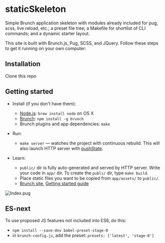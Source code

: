 # staticSkeleton
Simple Brunch application skeleton with modules already included for pug, scss, live reload, etc.; a preset file tree; a Makefile for shortlist of CLI commands; and a dynamic starter layout.

This site is built with Brunch.js, Pug, SCSS, and JQuery. Follow these
steps to get it running on your own computer:

## Installation

Clone this repo

## Getting started

* Install (if you don't have them):
    * [Node.js](http://nodejs.org): `brew install node` on OS X
    * [Brunch](http://brunch.io): `npm install -g brunch`
    * Brunch plugins and app dependencies: `make`

* Run:
    * `make server` — watches the project with continuous rebuild. This will also launch HTTP server with [pushState](https://developer.mozilla.org/en-US/docs/Web/Guide/API/DOM/Manipulating_the_browser_history).

* Learn:
    * `public/` dir is fully auto-generated and served by HTTP server.  Write your code in `app/` dir. To create the `publi/` dir, type `make build`.
    * Place static files you want to be copied from `app/assets/` to `public/`.
    * [Brunch site](http://brunch.io), [Getting started guide](https://github.com/brunch/brunch-guide#readme)

![Index.pug](https://i.imgur.com/IFqkG35.png)


## ES-next

To use proposed JS features not included into ES6, do this:

* `npm install --save-dev babel-preset-stage-0`
* in `brunch-config.js`, add the preset: `presets: ['latest', 'stage-0']`
